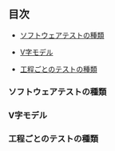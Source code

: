 ## 目次
- [ソフトウェアテストの種類](#ソフトウェアテストの種類)

- [V字モデル](#v字モデル)

- [工程ごとのテストの種類](#工程ごとのテストの種類)

### ソフトウェアテストの種類

### V字モデル

### 工程ごとのテストの種類
